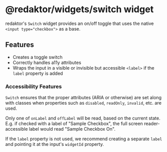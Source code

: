 # @redaktor/widgets/switch widget

redaktor's `Switch` widget provides an on/off toggle that uses the native `<input type="checkbox">` as a base.


## Features

- Creates a toggle switch
- Correctly handles a11y attributes
- Wraps the input in a visible or invisible but accessible `<label>` if the `label` property is added

### Accessibility Features

`Switch` ensures that the proper attributes (ARIA or otherwise) are set along with classes when properties such as `disabled`, `readOnly`, `invalid`, etc. are used.

Only one of `onLabel` and `offLabel` will be read, based on the current state. E.g. if checked with a label of "Sample Checkbox", the full screen reader-accessible label would read "Sample Checkbox On".

If the `label` property is not used, we recommend creating a separate `label` and pointing it at the input's `widgetId` property.
